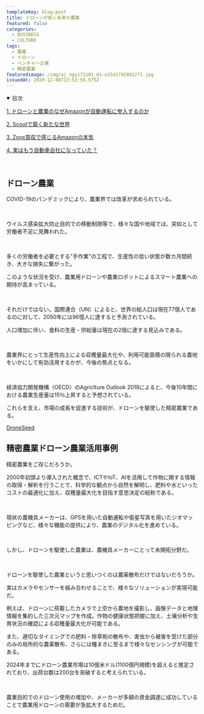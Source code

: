 ```yaml
---
templateKey: blog-post
title: ドローンが拓く未来の農業
featured: false
categories:
  - BUSINESS
  - CULTURE
tags:
  - 農業
  - ドローン
  - ベンチャー企業
  - 精密農業
featuredimage: /img/aj_ngy171101_01-e1542792001271.jpg
issuedAt: 2020-12-08T13:53:59.575Z
---
```

<details open><summary>目次</summary>

[1. ドローンと農業のなぜAmazonが自動運転に参入するのか](#001)

[2. Scoutで築く新たな世界](#002)

[3. Zoox買収で感じるAmazonの本気](#003)

[4. 実はもう自動車会社になっていた？](#004)

</details>

<br>

<div id="001">

## ドローン農業

COVID-19のパンデミックにより、農業界では改革が求められている。

<br>

ウイルス感染拡大防止目的での移動制限等で、様々な国や地域では、突如として労働者不足に見舞われた。

<br>

多くの労働者を必要とする"手作業"の工程で、生産性の低い状態が数カ月間続き、大きな損失に繋がった。

このような状況を受け、農業用ドローンや農業ロボットによるスマート農業への期待が高まっている。

<br>

それだけではない。国際連合（UN）によると、世界の総人口は現在77億人であるのに対して、2050年には96憶人に達すると予測されている。

人口増加に伴い、食料の生産・供給量は現在の2倍に達する見込みである。

<br>

農業界にとって生産性向上による収穫量最大化や、利用可能面積の限られる農地をいかにして有効活用するかが、今後の焦点となる。

<br>

経済協力開発機構（OECD）のAgriclture Outlook 2019によると、今後10年間における農業生産量は15％上昇すると予想されている。

これらを支え、市場の成長を促進する技術が、ドローンを駆使した精密農業である。

</div>

[DroneSeed](https://www.droneseed.com/)

<div id="002">

## 精密農業ドローン農業活用事例

精密農業をご存じだろうか。

2000年初頭より導入された概念で、ICTやIoT、AIを活用して作物に関する情報の取得・解析を行うことで、科学的な観点から自然を解明し、肥料や水といったコストの最適化に加え、収穫量最大化を目指す意思決定の総称である。

<br>

現状の農機具メーカーは、GPSを用いた自動運転や衛星写真を用いたジオマッピングなど、様々な機能の提供により、農業のデジタル化を進めている。

<br>

しかし、ドローンを駆使した農業は、農機具メーカーにとって未開拓分野だ。

<br>

ドローンを駆使した農業というと思いつくのは農薬散布だけではないだろうか。

実はカメラやセンサーを組み合わせることで、様々なソリューションが実現可能だ。

例えば、ドローンに搭載したカメラで上空から農地を撮影し、画像データと地理情報を集約した三次元マップを作成。作物の健康状態把握に加え、土壌分析や生育状況の確認による収穫量最大化が可能である。

また、適切なタイミングでの肥料・除草剤の散布や、害虫から被害を受けた部分のみの局所的な農薬散布、さらには種まきに至るまで様々なセンシングが可能である。

2024年までにドローン農業市場は10億米ドル(1100億円規模)を超えると推定されており、出荷台数は200台を突破すると考えられている。

<br>

農業目的でのドローン使用の増加や、メーカーが多額の資金調達に成功していることで農業用ドローンの需要が急拡大するためだ。